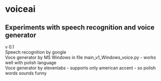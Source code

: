 # voiceai
<h2>Experiments with speech recognition and voice generator</h2>
v 0.1 <br>
Speech recognition by google <br>
Voce generator by MS Windows in file main_v1_Windows_voice.py - works 
well with polish language<br>
Voce generator by elevenlabs - supports only american accent - so polish
words sounds funny
